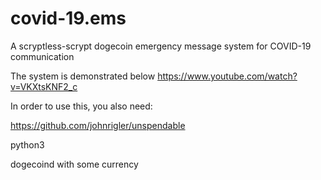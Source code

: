 # covid-19.ems
A scryptless-scrypt dogecoin emergency message system for COVID-19 communication

The system is demonstrated below
https://www.youtube.com/watch?v=VKXtsKNF2_c 


In order to use this, you also need:

https://github.com/johnrigler/unspendable

python3

dogecoind with some currency
